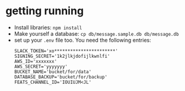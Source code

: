 
# getting running

- Install libraries: `npm install`
- Make yourself a database: `cp db/message.sample.db db/message.db`
- set up your `.env` file too.  You need the following entries:
    ```
    SLACK_TOKEN='xo***********************'
    SIGNING_SECRET='1k2jlkjdofijlkwnlfi'
    AWS_ID='xxxxxxx'
    AWS_SECRET='yyyyyyy'
    BUCKET_NAME='bucket/for/data'
    DATABASE_BACKUP='bucket/for/backup'
    FEATS_CHANNEL_ID='IOUIUJM<JL'
    ```